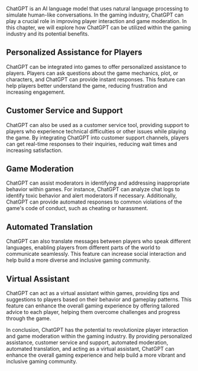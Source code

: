 
ChatGPT is an AI language model that uses natural language processing to simulate human-like conversations. In the gaming industry, ChatGPT can play a crucial role in improving player interaction and game moderation. In this chapter, we will explore how ChatGPT can be utilized within the gaming industry and its potential benefits.

Personalized Assistance for Players
-----------------------------------

ChatGPT can be integrated into games to offer personalized assistance to players. Players can ask questions about the game mechanics, plot, or characters, and ChatGPT can provide instant responses. This feature can help players better understand the game, reducing frustration and increasing engagement.

Customer Service and Support
----------------------------

ChatGPT can also be used as a customer service tool, providing support to players who experience technical difficulties or other issues while playing the game. By integrating ChatGPT into customer support channels, players can get real-time responses to their inquiries, reducing wait times and increasing satisfaction.

Game Moderation
---------------

ChatGPT can assist moderators in identifying and addressing inappropriate behavior within games. For instance, ChatGPT can analyze chat logs to identify toxic behavior and alert moderators if necessary. Additionally, ChatGPT can provide automated responses to common violations of the game's code of conduct, such as cheating or harassment.

Automated Translation
---------------------

ChatGPT can also translate messages between players who speak different languages, enabling players from different parts of the world to communicate seamlessly. This feature can increase social interaction and help build a more diverse and inclusive gaming community.

Virtual Assistant
-----------------

ChatGPT can act as a virtual assistant within games, providing tips and suggestions to players based on their behavior and gameplay patterns. This feature can enhance the overall gaming experience by offering tailored advice to each player, helping them overcome challenges and progress through the game.

In conclusion, ChatGPT has the potential to revolutionize player interaction and game moderation within the gaming industry. By providing personalized assistance, customer service and support, automated moderation, automated translation, and acting as a virtual assistant, ChatGPT can enhance the overall gaming experience and help build a more vibrant and inclusive gaming community.
